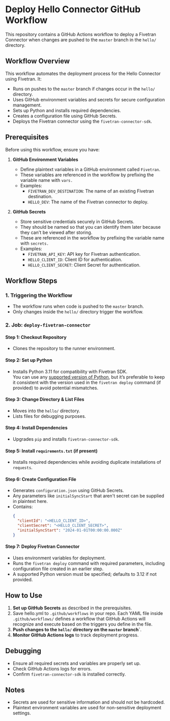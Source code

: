 # Deploy Hello Connector GitHub Workflow

This repository contains a GitHub Actions workflow to deploy a Fivetran Connector when changes are pushed to the `master` branch in the `hello/` directory.

## Workflow Overview

This workflow automates the deployment process for the Hello Connector using Fivetran. It:
- Runs on pushes to the `master` branch if changes occur in the `hello/` directory.
- Uses GitHub environment variables and secrets for secure configuration management.
- Sets up Python and installs required dependencies.
- Creates a configuration file using GitHub Secrets.
- Deploys the Fivetran connector using the `fivetran-connector-sdk`.

## Prerequisites

Before using this workflow, ensure you have:
1. **GitHub Environment Variables**
   - Define plaintext variables in a GitHub environment called `Fivetran`.
   - These variables are referenced in the workflow by prefixing the variable name with `vars.`
   - Examples:
     - `FIVETRAN_DEV_DESTINATION`: The name of an existing Fivetran destination.
     - `HELLO_DEV`: The name of the Fivetran connector to deploy.

2. **GitHub Secrets**
   - Store sensitive credentials securely in GitHub Secrets.
   - They should be named so that you can identify them later because they can't be viewed after storing.
   - These are referenced in the workflow by prefixing the variable name with `secrets.`
   - Examples:
     - `FIVETRAN_API_KEY`: API key for Fivetran authentication.
     - `HELLO_CLIENT_ID`: Client ID for authentication.
     - `HELLO_CLIENT_SECRET`: Client Secret for authentication.

## Workflow Steps

### 1. Triggering the Workflow
- The workflow runs when code is pushed to the `master` branch.
- Only changes inside the `hello/` directory trigger the workflow.

### 2. Job: `deploy-fivetran-connector`

#### **Step 1: Checkout Repository**
- Clones the repository to the runner environment.

#### **Step 2: Set up Python**
- Installs Python 3.11 for compatibility with Fivetran SDK.  
You can use any [supported version of Python](https://github.com/fivetran/fivetran_connector_sdk/blob/main/README.md#requirements), but it’s preferable to keep it consistent with the version used in the `fivetran deploy` command (if provided) to avoid potential mismatches.

#### **Step 3: Change Directory & List Files**
- Moves into the `hello/` directory.
- Lists files for debugging purposes.

#### **Step 4: Install Dependencies**
- Upgrades `pip` and installs `fivetran-connector-sdk`.

#### **Step 5: Install `requirements.txt` (if present)**
- Installs required dependencies while avoiding duplicate installations of `requests`.

#### **Step 6: Create Configuration File**
- Generates `configuration.json` using GitHub Secrets.
- Any parameters like `initialSyncStart` that aren't secret can be supplied in plaintext here.
- Contains:
  ```json
  {
    "clientId": "<HELLO_CLIENT_ID>",
    "clientSecret": "<HELLO_CLIENT_SECRET>",
    "initialSyncStart": "2024-01-01T00:00:00.000Z"
  }
  ```

#### **Step 7: Deploy Fivetran Connector**
- Uses environment variables for deployment.
- Runs the `fivetran deploy` command with required parameters, including configuration file created in an earlier step.
- A supported Python version must be specified; defaults to 3.12 if not provided.

## How to Use

1. **Set up GitHub Secrets** as described in the prerequisites.
2. Save hello.yml to `.github/workflows` in your repo. Each YAML file inside `.github/workflows/` defines a workflow that GitHub Actions will recognize and execute based on the triggers you define in the file.
3. **Push changes to the `hello/` directory on the `master` branch`**.
4. **Monitor GitHub Actions logs** to track deployment progress.

## Debugging
- Ensure all required secrets and variables are properly set up.
- Check GitHub Actions logs for errors.
- Confirm `fivetran-connector-sdk` is installed correctly.

## Notes
- Secrets are used for sensitive information and should not be hardcoded.
- Plaintext environment variables are used for non-sensitive deployment settings.

